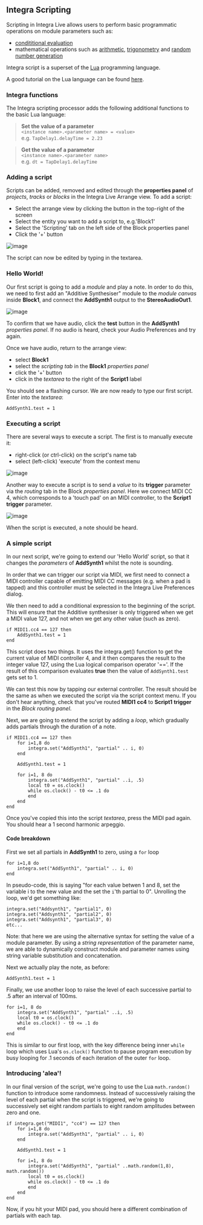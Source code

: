 ## Integra Scripting
Scripting in Integra Live allows users to perform basic programmatic operations on module parameters such as:

- [condititional evaluation](http://en.wikipedia.org/wiki/Conditional_\(programming\))
- mathematical operations such as [arithmetic](http://en.wikipedia.org/wiki/Arithmetic), [trigonometry](http://en.wikipedia.org/wiki/Arithmetic) and [random number generation](http://en.wikipedia.org/wiki/Random_number_generation)

Integra script is a superset of the [Lua](http://www.lua.org/) programming language.

A good tutorial on the Lua language can be found [here](http://lua-users.org/wiki/LuaTutorial).

### Integra functions

The Integra scripting processor adds the following additional functions to the basic Lua language:

> **Set the value of a parameter** <br/>
> `<instance name>.<parameter name> = <value>` <br/>
> e.g. `TapDelay1.delayTime = 2.23`

> **Get the value of a parameter** <br/>
> `<instance name>.<parameter name>` <br/>
> e.g. `dt = TapDelay1.delayTime`

### Adding a script

Scripts can be added, removed and edited through the **properties panel** of *projects*, *tracks* or *blocks* in the Integra Live Arrange view. To add a script:

- Select the arrange view by clicking the button in the top-right of the screen
- Select the entity you want to add a script to, e.g.'Block1'
- Select the 'Scripting' tab on the left side of the Block properties panel
- Click the '+' button

![image](../../page-images/shadow-add_script.png)

The script can now be edited by typing in the textarea.

### Hello World!
Our first script is going to add a *module* and play a note. In order to do this, we need to first add an "Additive Synthesiser" module to the *module canvas* inside **Block1**, and connect the **AddSynth1** output to the **StereoAudioOut1**.


![image](../../page-images/shadow-addsynth_canvas.png)


To confirm that we have audio, click the **test** button in the **AddSynth1** *properties panel*. If no audio is heard, check your Audio Preferences and try again.

Once we have audio, return to the arrange view:

- select **Block1**
- select the *scripting tab* in the **Block1** *properties panel*
- click the '+' button
- click in the *textarea* to the right of the **Script1** label

You should see a flashing cursor. We are now ready to type our first script. Enter into the *textarea*:

    AddSynth1.test = 1

### Executing a script

There are several ways to execute a script. The first is to manually execute it:

- right-click (or ctrl-click) on the script's name tab
- select (left-click) 'execute' from the context menu

![image](../../page-images/shadow-scripting-execute.png)

Another way to execute a script is to send a *value* to its **trigger** parameter via the *routing* tab in the Block *properties panel*. Here we connect MIDI CC 4, which corresponds to a 'touch pad' on an MIDI controller, to the **Script1** **trigger** parameter.

![image](../../page-images/shadow-midi_to_script_route.png)

When the script is executed, a note should be heard.

### A simple script
In our next script, we're going to extend our 'Hello World' script, so that it changes the *parameters* of **AddSynth1** whilst the note is sounding.

In order that we can trigger our script via MIDI, we first need to connect a MIDI controller capable of emitting MIDI CC messages (e.g. when a pad is tapped) and this controller must be selected in the Integra Live Preferences dialog.

We then need to add a conditional expression to the beginning of the script. This will ensure that the Additive synthesiser is only triggered when we get a MIDI value 127, and not when we get any other value (such as zero).

    if MIDI1.cc4 == 127 then
        AddSynth1.test = 1
    end

This script does two things. It uses the integra.get() function to get the current value of MIDI controller 4, and it then compares the result to the integer value 127, using the Lua logical comparison operator '=='. If the result of this comparison evaluates **true** then the value of `AddSynth1.test` gets set to 1.

We can test this now by tapping our external controller. The result should be the same as when we executed the script via the script context menu. If you don't hear anything, check that you've routed **MIDI1** **cc4** to **Script1** **trigger** in the *Block routing panel*.

Next, we are going to extend the script by adding a *loop*, which gradually adds partials through the duration of a note.

    if MIDI1.cc4 == 127 then
        for i=1,8 do
            integra.set("AddSynth1", "partial" .. i, 0)
        end

        AddSynth1.test = 1

        for i=1, 8 do
            integra.set("AddSynth1", "partial" ..i, .5)
            local t0 = os.clock()
            while os.clock() - t0 <= .1 do
            end
        end
    end

Once you've copied this into the script *textarea*, press the MIDI pad again. You should hear a 1 second harmonic arpeggio.

#### Code breakdown

First we set all partials in **AddSynth1** to zero, using a `for` loop

    for i=1,8 do
        integra.set("AddSynth1", "partial" .. i, 0)
    end

In pseudo-code, this is saying "for each value betwen 1 and 8, set the variable i to the new value and the set the `i`'th partial to 0". Unrolling the loop, we'd get something like:

    integra.set("Addsynth1", "partial1", 0)
    integra.set("Addsynth1", "partial2", 0)
    integra.set("Addsynth1", "partial3", 0)
    etc...

Note: that here we are using the alternative syntax for setting the value of a module parameter. By using a *string representation* of the parameter name, we are able to dynamically construct module and parameter names using string variable substitution and concatenation.

Next we actually play the note, as before:

    AddSynth1.test = 1

Finally, we use another loop to raise the level of each successive partial to .5 after an interval of 100ms.

    
    for i=1, 8 do
        integra.set("AddSynth1", "partial" ..i, .5)
        local t0 = os.clock()
        while os.clock() - t0 <= .1 do
        end
    end

This is similar to our first loop, with the key difference being inner `while` loop which uses Lua's `os.clock()` function to pause program execution by busy looping for .1 seconds of each iteration of the outer `for` loop.

### Introducing 'alea'!

In our final version of the script, we're going to use the Lua `math.random()` function to introduce some randomness. Instead of successively raising the level of each partial when the script is triggered, we're going to successively set eight random partials to eight random amplitudes between zero and one.

    if integra.get("MIDI1", "cc4") == 127 then
        for i=1,8 do
            integra.set("AddSynth1", "partial" .. i, 0)
        end

        AddSynth1.test = 1

        for i=1, 8 do
            integra.set("AddSynth1", "partial" ..math.random(1,8), math.random())
            local t0 = os.clock()
            while os.clock() - t0 <= .1 do
            end
        end
    end

Now, if you hit your MIDI pad, you should here a different combination of partials with each tap.



<link rel="stylesheet" type="text/css" href="../../page-images/style.css" media="screen" />
